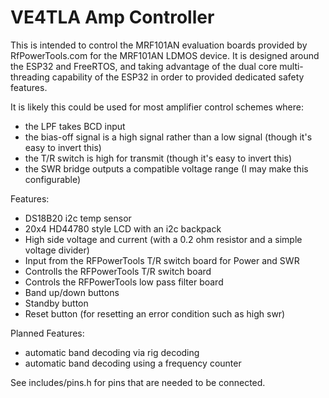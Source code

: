 # VE4TLA Amp Controller

This is intended to control the MRF101AN evaluation boards provided by RfPowerTools.com for the MRF101AN LDMOS device. It is designed around the ESP32 and FreeRTOS, and taking advantage of the dual core multi-threading capability of the ESP32 in order to provided dedicated safety features.

It is likely this could be used for most amplifier control schemes where:
- the LPF takes BCD input
- the bias-off signal is a high signal rather than a low signal (though it's easy to invert this)
- the T/R switch is high for transmit (though it's easy to invert this)
- the SWR bridge outputs a compatible voltage range (I may make this configurable)

Features:
- DS18B20 i2c temp sensor
- 20x4 HD44780 style LCD with an i2c backpack
- High side voltage and current (with a 0.2 ohm resistor and a simple voltage divider)
- Input from the RFPowerTools T/R switch board for Power and SWR
- Controlls the RFPowerTools T/R switch board
- Controls the RFPowerTools low pass filter board
- Band up/down buttons
- Standby button
- Reset button (for resetting an error condition such as high swr)

Planned Features:
- automatic band decoding via rig decoding
- automatic band decoding using a frequency counter

See includes/pins.h for pins that are needed to be connected.

